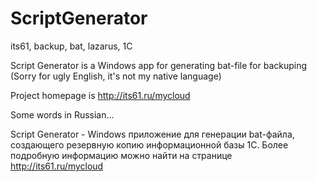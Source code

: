 # ScriptGenerator
its61, backup, bat, lazarus, 1С

Script Generator is a Windows app for generating bat-file for backuping (Sorry for ugly English, it's not my native language)

Project homepage is http://its61.ru/mycloud

Some words in Russian...

Script Generator - Windows приложение для генерации bat-файла, создающего резервную копию информационной базы 1С.
Более подробную информацию можно найти на странице http://its61.ru/mycloud
